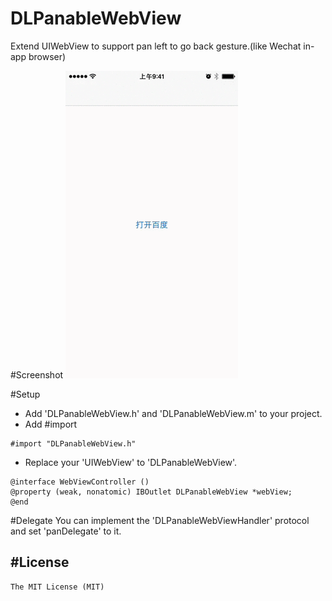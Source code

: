 # DLPanableWebView
Extend UIWebView to support pan left to go back gesture.(like Wechat in-app browser)

#Screenshot
![DLPanableWebView](images/demo.gif)

#Setup
* Add 'DLPanableWebView.h' and 'DLPanableWebView.m' to your project.
* Add #import
```objc
#import "DLPanableWebView.h"
```
* Replace your 'UIWebView' to 'DLPanableWebView'.
```objc
@interface WebViewController ()
@property (weak, nonatomic) IBOutlet DLPanableWebView *webView;
@end
```

#Delegate
You can implement the 'DLPanableWebViewHandler' protocol and set 'panDelegate' to it.

#License
--------------------
    The MIT License (MIT)
